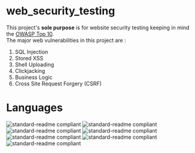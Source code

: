 # web_security_testing
This project's **sole purpose** is for website security testing keeping in mind the [OWASP Top 10](https://www.cloudflare.com/learning/security/threats/owasp-top-10/).<br/>
The major web vulnerabilities in this project are :<br/>
1) SQL Injection<br/>
2) Stored XSS<br/>
3) Shell Uploading<br/>
4) Clickjacking<br/>
5) Business Logic<br/>
6) Cross Site Request Forgery (CSRF)<br/>
# Languages<br/>
![standard-readme compliant](https://img.shields.io/badge/frontend-HTML5-orange.svg?style=flat-square)
![standard-readme compliant](https://img.shields.io/badge/frontend-CSS-blue.svg?style=flat-square)
![standard-readme compliant](https://img.shields.io/badge/frontend-Bootstrap-blueviolet.svg?style=flat-square)
![standard-readme compliant](https://img.shields.io/badge/frontend-Javascript-yellow.svg?style=flat-square)
![standard-readme compliant](https://img.shields.io/badge/backend-PHP-906EDA.svg?style=flat-square)
![standard-readme compliant](https://img.shields.io/badge/backend-Ajax-0E8AEE.svg?style=flat-square)
![standard-readme compliant](https://img.shields.io/badge/backend-SQL-F0BD2C.svg?style=flat-square)
